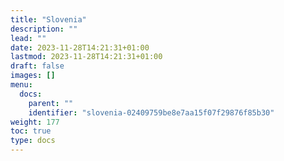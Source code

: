 ```yaml
---
title: "Slovenia"
description: ""
lead: ""
date: 2023-11-28T14:21:31+01:00
lastmod: 2023-11-28T14:21:31+01:00
draft: false
images: []
menu:
  docs:
    parent: ""
    identifier: "slovenia-02409759be8e7aa15f07f29876f85b30"
weight: 177
toc: true
type: docs
---
```

